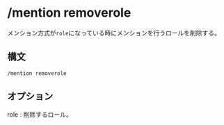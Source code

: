 # /mention removerole 
メンション方式が`role`になっている時にメンションを行うロールを削除する。
## 構文
```
/mention removerole 
```
## オプション
role
: 削除するロール。
